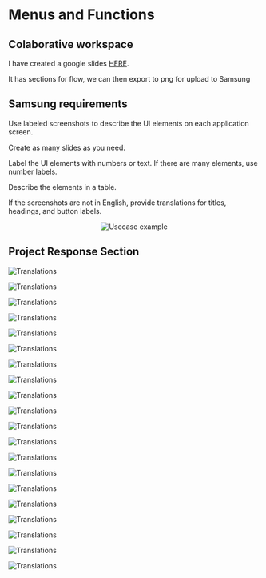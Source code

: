 # Menus and Functions

## Colaborative workspace

I have created a google slides [HERE](https://docs.google.com/presentation/d/1zBI6k_Lts2L2pui6vuNwfvy1AmN91xIo4W_2iDjCpds/edit?usp=sharing).

It has sections for flow, we can then export to png for upload to Samsung

## Samsung requirements

Use labeled screenshots to describe the UI elements on each application screen.

Create as many slides as you need.

Label the UI elements with numbers or text. If there are many elements, use number labels.

Describe the elements in a table.

If the screenshots are not in English, provide translations for titles, headings, and button labels.

<p align="center">
<img alt="Usecase example" src="https://developer.samsung.com/media/3245/numberlabels_redesigned.png"/>
</p>


## Project Response Section


<img class="screenshot" alt="Translations" src="./Screenshots/Slide01.png"/></a>

<img class="screenshot" alt="Translations" src="./Screenshots/Slide02.png"/></a>

<img class="screenshot" alt="Translations" src="./Screenshots/Slide03.png"/></a>

<img class="screenshot" alt="Translations" src="./Screenshots/Slide04.png"/></a>

<img class="screenshot" alt="Translations" src="./Screenshots/Slide05.png"/></a>

<img class="screenshot" alt="Translations" src="./Screenshots/Slide06.png"/></a>

<img class="screenshot" alt="Translations" src="./Screenshots/Slide07.png"/></a>

<img class="screenshot" alt="Translations" src="./Screenshots/Slide08.png"/></a>

<img class="screenshot" alt="Translations" src="./Screenshots/Slide09.png"/></a>

<img class="screenshot" alt="Translations" src="./Screenshots/Slide10.png"/></a>

<img class="screenshot" alt="Translations" src="./Screenshots/Slide11.png"/></a>

<img class="screenshot" alt="Translations" src="./Screenshots/Slide12.png"/></a>

<img class="screenshot" alt="Translations" src="./Screenshots/Slide13.png"/></a>

<img class="screenshot" alt="Translations" src="./Screenshots/Slide13.png"/></a>

<img class="screenshot" alt="Translations" src="./Screenshots/Slide14.png"/></a>

<img class="screenshot" alt="Translations" src="./Screenshots/Slide15.png"/></a>

<img class="screenshot" alt="Translations" src="./Screenshots/Slide16.png"/></a>

<img class="screenshot" alt="Translations" src="./Screenshots/Slide17.png"/></a>

<img class="screenshot" alt="Translations" src="./Screenshots/Slide18.png"/></a>

<img class="screenshot" alt="Translations" src="./Screenshots/Slide19.png"/></a>